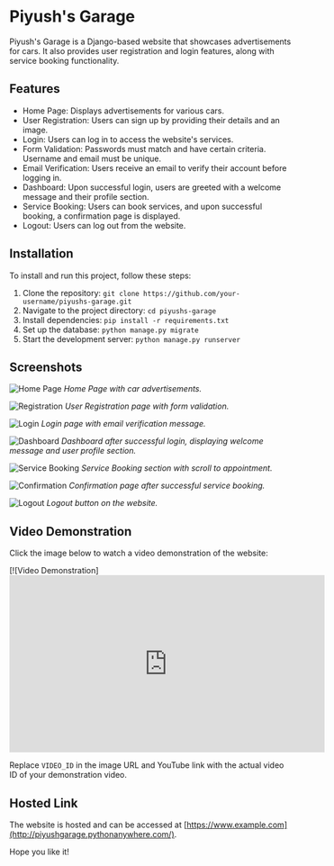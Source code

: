 # Piyush's Garage

Piyush's Garage is a Django-based website that showcases advertisements for cars. It also provides user registration and login features, along with service booking functionality.

## Features

- Home Page: Displays advertisements for various cars.
- User Registration: Users can sign up by providing their details and an image.
- Login: Users can log in to access the website's services.
- Form Validation: Passwords must match and have certain criteria. Username and email must be unique.
- Email Verification: Users receive an email to verify their account before logging in.
- Dashboard: Upon successful login, users are greeted with a welcome message and their profile section.
- Service Booking: Users can book services, and upon successful booking, a confirmation page is displayed.
- Logout: Users can log out from the website.

## Installation

To install and run this project, follow these steps:

1. Clone the repository: `git clone https://github.com/your-username/piyushs-garage.git`
2. Navigate to the project directory: `cd piyushs-garage`
3. Install dependencies: `pip install -r requirements.txt`
4. Set up the database: `python manage.py migrate`
5. Start the development server: `python manage.py runserver`

## Screenshots

![Home Page](screenshots/home.png)
*Home Page with car advertisements.*

![Registration](screenshots/registration.png)
*User Registration page with form validation.*

![Login](screenshots/login.png)
*Login page with email verification message.*

![Dashboard](screenshots/dashboard.png)
*Dashboard after successful login, displaying welcome message and user profile section.*

![Service Booking](screenshots/booking.png)
*Service Booking section with scroll to appointment.*

![Confirmation](screenshots/confirmation.png)
*Confirmation page after successful service booking.*

![Logout](screenshots/logout.png)
*Logout button on the website.*

## Video Demonstration

Click the image below to watch a video demonstration of the website:

[![Video Demonstration]<iframe width="560" height="315" src="https://www.youtube.com/embed/idECCMCUG4c" title="YouTube video player" frameborder="0" allow="accelerometer; autoplay; clipboard-write; encrypted-media; gyroscope; picture-in-picture; web-share" allowfullscreen></iframe>

Replace `VIDEO_ID` in the image URL and YouTube link with the actual video ID of your demonstration video.

## Hosted Link

The website is hosted and can be accessed at [https://www.example.com](http://piyushgarage.pythonanywhere.com/).

Hope you like it!
